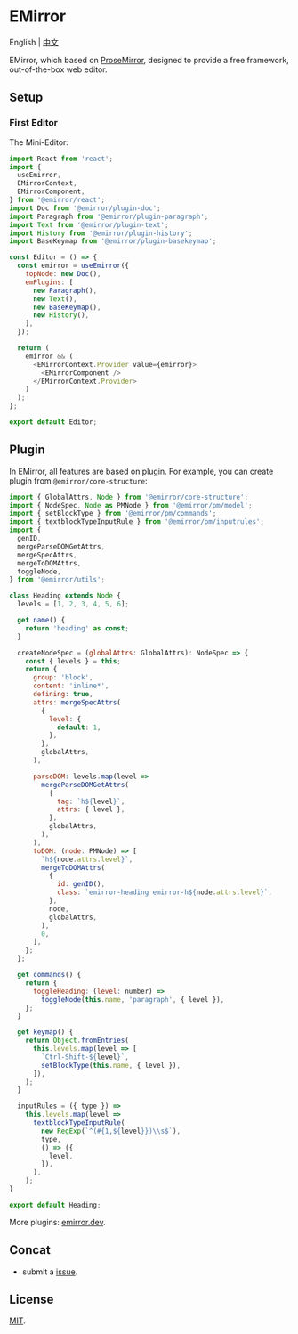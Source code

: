 # EMirror

English | [中文](./README-zh_CN.md)

EMirror, which based on [ProseMirror](https://prosemirror.net/), designed to provide a free framework, out-of-the-box web editor.

## Setup

### First Editor

The Mini-Editor:

```js
import React from 'react';
import {
  useEmirror,
  EMirrorContext,
  EMirrorComponent,
} from '@emirror/react';
import Doc from '@emirror/plugin-doc';
import Paragraph from '@emirror/plugin-paragraph';
import Text from '@emirror/plugin-text';
import History from '@emirror/plugin-history';
import BaseKeymap from '@emirror/plugin-basekeymap';

const Editor = () => {
  const emirror = useEmirror({
    topNode: new Doc(),
    emPlugins: [
      new Paragraph(),
      new Text(),
      new BaseKeymap(),
      new History(),
    ],
  });

  return (
    emirror && (
      <EMirrorContext.Provider value={emirror}>
        <EMirrorComponent />
      </EMirrorContext.Provider>
    )
  );
};

export default Editor;
```

## Plugin

In EMirror, all features are based on plugin. For example, you can create plugin from `@emirror/core-structure`:

```js
import { GlobalAttrs, Node } from '@emirror/core-structure';
import { NodeSpec, Node as PMNode } from '@emirror/pm/model';
import { setBlockType } from '@emirror/pm/commands';
import { textblockTypeInputRule } from '@emirror/pm/inputrules';
import {
  genID,
  mergeParseDOMGetAttrs,
  mergeSpecAttrs,
  mergeToDOMAttrs,
  toggleNode,
} from '@emirror/utils';

class Heading extends Node {
  levels = [1, 2, 3, 4, 5, 6];

  get name() {
    return 'heading' as const;
  }

  createNodeSpec = (globalAttrs: GlobalAttrs): NodeSpec => {
    const { levels } = this;
    return {
      group: 'block',
      content: 'inline*',
      defining: true,
      attrs: mergeSpecAttrs(
        {
          level: {
            default: 1,
          },
        },
        globalAttrs,
      ),

      parseDOM: levels.map(level =>
        mergeParseDOMGetAttrs(
          {
            tag: `h${level}`,
            attrs: { level },
          },
          globalAttrs,
        ),
      ),
      toDOM: (node: PMNode) => [
        `h${node.attrs.level}`,
        mergeToDOMAttrs(
          {
            id: genID(),
            class: `emirror-heading emirror-h${node.attrs.level}`,
          },
          node,
          globalAttrs,
        ),
        0,
      ],
    };
  };

  get commands() {
    return {
      toggleHeading: (level: number) =>
        toggleNode(this.name, 'paragraph', { level }),
    };
  }

  get keymap() {
    return Object.fromEntries(
      this.levels.map(level => [
        `Ctrl-Shift-${level}`,
        setBlockType(this.name, { level }),
      ]),
    );
  }

  inputRules = ({ type }) =>
    this.levels.map(level =>
      textblockTypeInputRule(
        new RegExp(`^(#{1,${level}})\\s$`),
        type,
        () => ({
          level,
        }),
      ),
    );
}

export default Heading;
```

More plugins: [emirror.dev](https://emirror.dev/).

## Concat

- submit a [issue](https://github.com/bvanjoi/emirror/issues/new).

## License

[MIT](./LICENSE.md).
